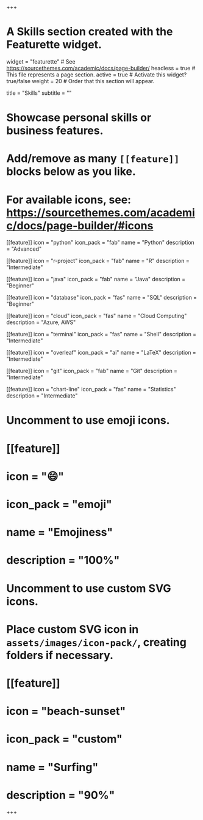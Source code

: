 +++
# A Skills section created with the Featurette widget.
widget = "featurette"  # See https://sourcethemes.com/academic/docs/page-builder/
headless = true  # This file represents a page section.
active = true  # Activate this widget? true/false
weight = 20  # Order that this section will appear.

title = "Skills"
subtitle = ""

# Showcase personal skills or business features.
# 
# Add/remove as many `[[feature]]` blocks below as you like.
# 
# For available icons, see: https://sourcethemes.com/academic/docs/page-builder/#icons

[[feature]]
  icon = "python"
  icon_pack = "fab"
  name = "Python"
  description = "Advanced"

[[feature]]
  icon = "r-project"
  icon_pack = "fab"
  name = "R"
  description = "Intermediate"

[[feature]]
  icon = "java"
  icon_pack = "fab"
  name = "Java"
  description = "Beginner"

[[feature]]
  icon = "database"
  icon_pack = "fas"
  name = "SQL"
  description = "Beginner"

[[feature]]
  icon = "cloud"
  icon_pack = "fas"
  name = "Cloud Computing"
  description = "Azure, AWS"

[[feature]]
  icon = "terminal"
  icon_pack = "fas"
  name = "Shell"
  description = "Intermediate"

[[feature]]
  icon = "overleaf"
  icon_pack = "ai"
  name = "LaTeX"
  description = "Intermediate"

[[feature]]
  icon = "git"
  icon_pack = "fab"
  name = "Git"
  description = "Intermediate"

[[feature]]
  icon = "chart-line"
  icon_pack = "fas"
  name = "Statistics"
  description = "Intermediate"  
  

# Uncomment to use emoji icons.
# [[feature]]
#  icon = ":smile:"
#  icon_pack = "emoji"
#  name = "Emojiness"
#  description = "100%"  

# Uncomment to use custom SVG icons.
# Place custom SVG icon in `assets/images/icon-pack/`, creating folders if necessary.
# [[feature]]
#  icon = "beach-sunset"
#  icon_pack = "custom"
#  name = "Surfing"
#  description = "90%"

+++
